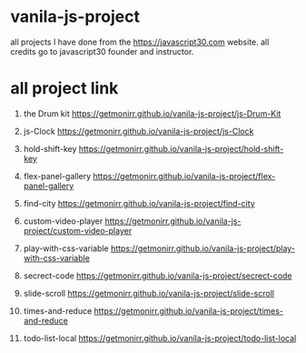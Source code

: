 # vanila-js-project
all projects I have done from the https://javascript30.com website. all credits go to javascript30 founder and instructor.

# all project link

1. the Drum kit
https://getmonirr.github.io/vanila-js-project/js-Drum-Kit

2. js-Clock
https://getmonirr.github.io/vanila-js-project/js-Clock

3. hold-shift-key
https://getmonirr.github.io/vanila-js-project/hold-shift-key

4. flex-panel-gallery
https://getmonirr.github.io/vanila-js-project/flex-panel-gallery

5. find-city
https://getmonirr.github.io/vanila-js-project/find-city

6. custom-video-player
https://getmonirr.github.io/vanila-js-project/custom-video-player

7. play-with-css-variable
https://getmonirr.github.io/vanila-js-project/play-with-css-variable

8. secrect-code
https://getmonirr.github.io/vanila-js-project/secrect-code

9. slide-scroll
https://getmonirr.github.io/vanila-js-project/slide-scroll

10. times-and-reduce
https://getmonirr.github.io/vanila-js-project/times-and-reduce

11. todo-list-local
https://getmonirr.github.io/vanila-js-project/todo-list-local
